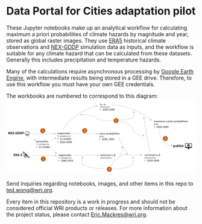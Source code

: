 # Data Portal for Cities adaptation pilot
These Jupyter notebooks make up an analytical workflow for calculating maximum a priori probabilities of climate hazards by magnitude and year, stored as global raster images.
They use [ERA5](https://developers.google.com/earth-engine/datasets/catalog/ECMWF_ERA5_DAILY) historical climate observations and [NEX-GDDP](https://developers.google.com/earth-engine/datasets/catalog/NASA_NEX-GDDP) simulation data as inputs, and the workflow is suitable for any climate hazard that can be calculated from these datasets. Generally this includes precipitation and temperature hazards.

Many of the calculations require asynchronous processing by [Google Earth Engine](https://earthengine.google.com/), with intermediate results being stored in a GEE drive. Therefore, to use this workflow you must have your own GEE credentials.

The workbooks are numbered to correspond to this diagram:
![workflow diagram](workflow.png)

Send inquiries regarding notebooks, images, and other items in this repo to ted.wong@wri.org.

Every item in this repository is a work in progress and should not be considered official WRI products or releases. For more information about the project status, please contact Eric.Mackres@wri.org.
